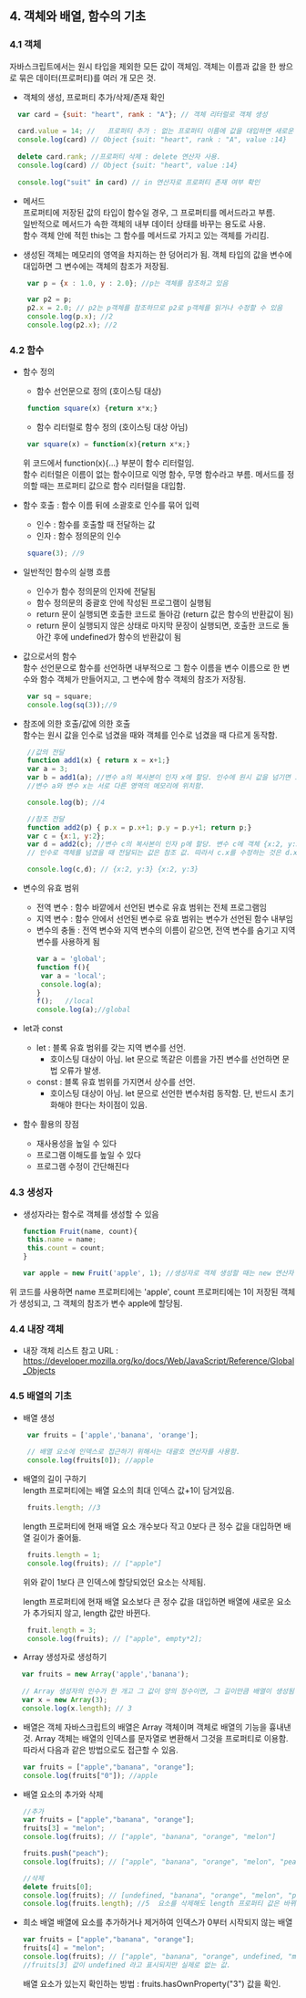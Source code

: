 ## 4. 객체와 배열, 함수의 기초
### 4.1 객체 
 자바스크립트에서는 원시 타입을 제외한 모든 값이 객체임. 객체는 이름과 값을 한 쌍으로 묶은 데이터(프로퍼티)를 여러 개 모은 것.  
- 객체의 생성, 프로퍼티 추가/삭제/존재 확인
 ```javascript
   var card = {suit: "heart", rank : "A"}; // 객체 리터럴로 객체 생성
   
   card.value = 14; //   프로퍼티 추가 : 없는 프로퍼티 이름에 값을 대입하면 새로운 프로퍼티가 추가됨. 
   console.log(card) // Object {suit: "heart", rank : "A", value :14}
   
   delete card.rank; //프로퍼티 삭제 : delete 연산자 사용. 
   console.log(card) // Object {suit: "heart", value :14}
   
   console.log("suit" in card) // in 연산자로 프로퍼티 존재 여부 확인
   ```
<!-- 20201220 기록 마침
     자바스크립트 책의 앞 부분이어서 그런지, 아직 너무 기초적인 내용이다. 하지만 가끔씩 모르는 내용이 나오는 것을 보아, 기초가 아직 다져지지 않은 것 같다.
     내일은 4장을 마저 공부하고, 복습하는 시간을 가져야겠다.-->     
<!-- 20201221 기록 시작-->

- 메서드  
  프로퍼티에 저장된 값의 타입이 함수일 경우, 그 프로퍼티를 메서드라고 부름.  
  일반적으로 메서드가 속한 객체의 내부 데이터 상태를 바꾸는 용도로 사용.  
  함수 객체 안에 적힌 this는 그 함수를 메서드로 가지고 있는 객체를 가리킴.  
  
- 생성된 객체는 메모리의 영역을 차지하는 한 덩어리가 됨. 객체 타입의 값을 변수에 대입하면 그 변수에는 객체의 참조가 저장됨.

  ```javascript
   var p = {x : 1.0, y : 2.0}; //p는 객체를 참조하고 있음

   var p2 = p;
   p2.x = 2.0; // p2는 p객체를 참조하므로 p2로 p객체를 읽거나 수정할 수 있음
   console.log(p.x); //2
   console.log(p2.x); //2

   ```

### 4.2 함수
- 함수 정의
  - 함수 선언문으로 정의 (호이스팅 대상)
   ```javascript
    function square(x) {return x*x;}
   ```
   
   - 함수 리터럴로 함수 정의 (호이스팅 대상 아님)
   ```javascript
    var square(x) = function(x){return x*x;}
   ```
     위 코드에서 function(x){...} 부분이 함수 리터럴임.  
     함수 리터럴은 이름이 없는 함수이므로 익명 함수, 무명 함수라고 부름.
     메서드를 정의할 때는 프로퍼티 값으로 함수 리터럴을 대입함.
   
- 함수 호출 : 함수 이름 뒤에 소괄호로 인수를 묶어 입력  
  - 인수 : 함수를 호출할 때 전달하는 값
  - 인자 : 함수 정의문의 인수
   ```javascript
    square(3); //9
   ```
 
- 일반적인 함수의 실행 흐름
  - 인수가 함수 정의문의 인자에 전달됨
  - 함수 정의문의 중괄호 안에 작성된 프로그램이 실행됨
  - return 문이 실행되면 호출한 코드로 돌아감 (return 값은 함수의 반환값이 됨)
  - return 문이 실행되지 않은 상태로 마지막 문장이 실행되면, 호출한 코드로 돌아간 후에 undefined가 함수의 반환값이 됨

- 값으로서의 함수  
  함수 선언문으로 함수를 선언하면 내부적으로 그 함수 이름을 변수 이름으로 한 변수와 함수 객체가 만들어지고, 그 변수에 함수 객체의 참조가 저장됨.
   ```javascript
    var sq = square;
    console.log(sq(3));//9
   ```
- 참조에 의한 호출/값에 의한 호출  
  함수는 원시 값을 인수로 넘겼을 때와 객체를 인수로 넘겼을 때 다르게 동작함.
  ```javascript
   //값의 전달
   function add1(x) { return x = x+1;}
   var a = 3;
   var b = add1(a); //변수 a의 복사본이 인자 x에 할당. 인수에 원시 값을 넘기면 그 값 자체가 인자에 전달됨.
   //변수 a와 변수 x는 서로 다른 영역의 메모리에 위치함.

   console.log(b); //4

   //참조 전달
   function add2(p) { p.x = p.x+1; p.y = p.y+1; return p;}
   var c = {x:1, y:2};
   var d = add2(c); //변수 c의 복사본이 인자 p에 할당. 변수 c에 객체 {x:2, y:3}의 참조가 저장되어 있으므로, 이 참조 값을 p에 전달
   // 인수로 객체를 넘겼을 때 전달되는 값은 참조 값. 따라서 c.x를 수정하는 것은 d.x를 수정하는 것과 같음.

   console.log(c,d); // {x:2, y:3} {x:2, y:3}

  ```
  
- 변수의 유효 범위  
  - 전역 변수 : 함수 바깥에서 선언된 변수로 유효 범위는 전체 프로그램임  
  - 지역 변수 : 함수 안에서 선언된 변수로 유효 범위는 변수가 선언된 함수 내부임  
  - 변수의 충돌 : 전역 변수와 지역 변수의 이름이 같으면, 전역 변수를 숨기고 지역 변수를 사용하게 됨
    ```javascript
    var a = 'global';
    function f(){
     var a = 'local';
     console.log(a);
    }
    f();   //local
    console.log(a);//global
    ```
<!--20201221 기록 끝
    4장 공부는 했는데 기록하는데 시간이 조금 많이 소요된다. 최대한 간단하게 쓰고있는데... 2회독 할때는 시간이 줄길 바라며.. 화이팅-->
<!--20201222 기록 시작-->

- let과 const
  - let : 블록 유효 범위를 갖는 지역 변수를 선언.  
    - 호이스팅 대상이 아님. let 문으로 똑같은 이름을 가진 변수를 선언하면 문법 오류가 발생.
  - const : 블록 유효 범위를 가지면서 상수를 선언.
    - 호이스팅 대상이 아님. let 문으로 선언한 변수처럼 동작함. 단, 반드시 초기화해야 한다는 차이점이 있음.
    
- 함수 활용의 장점
  - 재사용성을 높일 수 있다
  - 프로그램 이해도를 높일 수 있다
  - 프로그램 수정이 간단해진다
  
### 4.3 생성자
 - 생성자라는 함수로 객체를 생성할 수 있음
 
   ```javascript
   function Fruit(name, count){
    this.name = name;
    this.count = count;
   }

   var apple = new Fruit('apple', 1); //생성자로 객체 생성할 때는 new 연산자 사용
   ```
  위 코드를 사용하면 name 프로퍼티에는 'apple', count 프로퍼티에는 1이 저장된 객체가 생성되고, 그 객체의 참조가 변수 apple에 할당됨.
  
### 4.4 내장 객체
 - 내장 객체 리스트
   참고 URL : https://developer.mozilla.org/ko/docs/Web/JavaScript/Reference/Global_Objects
 
<!--20201222 기록 끝
   내일 드디어 4장을 끝내고 5장에 들어간다. 조금씩이지만 매일 공부하자-->
<!--20201223 기록 시작-->
### 4.5 배열의 기초
 - 배열 생성
   ```javascript
    var fruits = ['apple','banana', 'orange'];
    
    // 배열 요소에 인덱스로 접근하기 위해서는 대괄호 연산자를 사용함.
    console.log(fruits[0]); //apple
   ```
  - 배열의 길이 구하기  
    length 프로퍼티에는 배열 요소의 최대 인덱스 값+1이 담겨있음.
    ```javascript
     fruits.length; //3
    ```
    length 프로퍼티에 현재 배열 요소 개수보다 작고 0보다 큰 정수 값을 대입하면 배열 길이가 줄어듦. 
    
    ```javascript
     fruits.length = 1;
     console.log(fruits); // ["apple"]
    
    ```
    위와 같이 1보다 큰 인덱스에 할당되었던 요소는 삭제됨.  
    
    length 프로퍼티에 현재 배열 요소보다 큰 정수 값을 대입하면 배열에 새로운 요소가 추가되지 않고, length 값만 바뀐다.  
    
    ```javascript
     fruit.length = 3;
     console.log(fruits); // ["apple", empty*2];
    ```
   - Array 생성자로 생성하기
  
   ```javascript
      var fruits = new Array('apple','banana');
    
      // Array 생성자의 인수가 한 개고 그 값이 양의 정수이면, 그 길이만큼 배열이 생성됨
      var x = new Array(3);
      console.log(x.length); // 3
   ```
   - 배열은 객체
    자바스크립트의 배열은 Array 객체이며 객체로 배열의 기능을 흉내낸것. Array 객체는 배열의 인덱스를 문자열로 변환해서 그것을 프로퍼티로 이용함.
    따라서 다음과 같은 방법으로도 접근할 수 있음.
    
     ```javascript
     var fruits = ["apple","banana", "orange"];
     console.log(fruits["0"]); //apple
     ```
  
   - 배열 요소의 추가와 삭제
   
     ```javascript
     //추가
     var fruits = ["apple","banana", "orange"];
     fruits[3] = "melon";
     console.log(fruits); // ["apple", "banana", "orange", "melon"]

     fruits.push("peach");
     console.log(fruits); // ["apple", "banana", "orange", "melon", "peach"]

     //삭제 
     delete fruits[0];
     console.log(fruits); // [undefined, "banana", "orange", "melon", "peach"]
     console.log(fruits.length); //5  요소를 삭제해도 length 프로퍼티 값은 바뀌지 않음.
     ```
     
   - 희소 배열
      배열에 요소를 추가하거나 제거하여 인덱스가 0부터 시작되지 않는 배열
     
      ```javascript
      var fruits = ["apple","banana", "orange"];
      fruits[4] = "melon";
      console.log(fruits); // ["apple", "banana", "orange", undefined, "melon"]
      //fruits[3] 값이 undefined 라고 표시되지만 실제로 없는 값.
      ```
   
     배열 요소가 있는지 확인하는 방법 : fruits.hasOwnProperty("3") 값을 확인.
      <!--20201223 기록 끝 
회사에서 값이 있는지 확인할때 값이 undefined와 같은지 확인했던 것 같은데, 앞으로는 hasOwnProperty 함수를 써봐야겠다.-->

     
